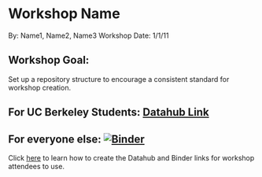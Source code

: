 # Workshop Name
By: Name1, Name2, Name3
Workshop Date: 1/1/11

## Workshop Goal: 
Set up a repository structure to encourage a consistent standard for workshop creation.

## For UC Berkeley Students: [Datahub Link]()

## For everyone else: [![Binder](https://mybinder.org/badge_logo.svg)]()

Click [here]() to learn how to create the Datahub and Binder links for workshop attendees to use.

